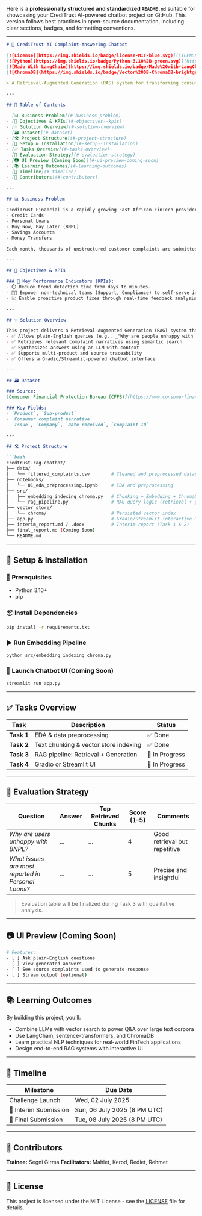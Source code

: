 Here is a **professionally structured and standardized `README.md`** suitable for showcasing your CrediTrust AI-powered chatbot project on GitHub. This version follows best practices in open-source documentation, including clear sections, badges, and formatting conventions.

---

````markdown
# 🧠 CrediTrust AI Complaint-Answering Chatbot

[![License](https://img.shields.io/badge/license-MIT-blue.svg)](LICENSE)
[![Python](https://img.shields.io/badge/Python-3.10%2B-green.svg)](https://www.python.org/)
[![Made With LangChain](https://img.shields.io/badge/Made%20with-LangChain-orange.svg)](https://www.langchain.com/)
[![ChromaDB](https://img.shields.io/badge/Vector%20DB-ChromaDB-brightgreen)](https://www.trychroma.com/)

> A Retrieval-Augmented Generation (RAG) system for transforming consumer complaint data into actionable product insights at CrediTrust Financial.

---

## 📌 Table of Contents

- [📊 Business Problem](#-business-problem)
- [🎯 Objectives & KPIs](#-objectives--kpis)
- [💡 Solution Overview](#-solution-overview)
- [🗃️ Dataset](#️-dataset)
- [🛠️ Project Structure](#️-project-structure)
- [🚀 Setup & Installation](#-setup--installation)
- [✅ Tasks Overview](#-tasks-overview)
- [🧪 Evaluation Strategy](#-evaluation-strategy)
- [📷 UI Preview (Coming Soon)](#-ui-preview-coming-soon)
- [📚 Learning Outcomes](#-learning-outcomes)
- [📅 Timeline](#-timeline)
- [👥 Contributors](#-contributors)

---

## 📊 Business Problem

CrediTrust Financial is a rapidly growing East African FinTech provider offering:
- Credit Cards
- Personal Loans
- Buy Now, Pay Later (BNPL)
- Savings Accounts
- Money Transfers

Each month, thousands of unstructured customer complaints are submitted across multiple channels (app, email, regulatory reports), making it hard for internal teams to extract insights or trends.

---

## 🎯 Objectives & KPIs

### 📌 Key Performance Indicators (KPIs):
- ⏱️ Reduce trend detection time from days to minutes.
- 🧑‍💻 Empower non-technical teams (Support, Compliance) to self-serve insights.
- 📈 Enable proactive product fixes through real-time feedback analysis.

---

## 💡 Solution Overview

This project delivers a Retrieval-Augmented Generation (RAG) system that:
- ✅ Allows plain-English queries (e.g., _"Why are people unhappy with BNPL?"_)
- ✅ Retrieves relevant complaint narratives using semantic search
- ✅ Synthesizes answers using an LLM with context
- ✅ Supports multi-product and source traceability
- ✅ Offers a Gradio/Streamlit-powered chatbot interface

---

## 🗃️ Dataset

### Source:
[Consumer Financial Protection Bureau (CFPB)](https://www.consumerfinance.gov/data-research/consumer-complaints/)

### Key Fields:
- `Product`, `Sub-product`
- `Consumer complaint narrative`
- `Issue`, `Company`, `Date received`, `Complaint ID`

---

## 🛠️ Project Structure

```bash
credtrust-rag-chatbot/
├── data/
│   └── filtered_complaints.csv        # Cleaned and preprocessed dataset
├── notebooks/
│   └── 01_eda_preprocessing.ipynb     # EDA and preprocessing
├── src/
│   ├── embedding_indexing_chroma.py   # Chunking + Embedding + ChromaDB Indexing
│   └── rag_pipeline.py                # RAG query logic (retrieval + generation)
├── vector_store/
│   └── chroma/                        # Persisted vector index
├── app.py                             # Gradio/Streamlit interactive UI
├── interim_report.md / .docx          # Interim report (Task 1 & 2)
├── final_report.md (Coming Soon)
└── README.md
````

---

## 🚀 Setup & Installation

### 🔧 Prerequisites

* Python 3.10+
* pip

### 📦 Install Dependencies

```bash
pip install -r requirements.txt
```

### ▶️ Run Embedding Pipeline

```bash
python src/embedding_indexing_chroma.py
```

### 💬 Launch Chatbot UI (Coming Soon)

```bash
streamlit run app.py
```

---

## ✅ Tasks Overview

| Task       | Description                           | Status         |
| ---------- | ------------------------------------- | -------------- |
| **Task 1** | EDA & data preprocessing              | ✅ Done         |
| **Task 2** | Text chunking & vector store indexing | ✅ Done         |
| **Task 3** | RAG pipeline: Retrieval + Generation  | 🔄 In Progress |
| **Task 4** | Gradio or Streamlit UI                | 🔄 In Progress |

---

## 🧪 Evaluation Strategy

| Question                                           | Answer | Top Retrieved Chunks | Score (1–5) | Comments                      |
| -------------------------------------------------- | ------ | -------------------- | ----------- | ----------------------------- |
| *Why are users unhappy with BNPL?*                 | ...    | ...                  | 4           | Good retrieval but repetitive |
| *What issues are most reported in Personal Loans?* | ...    | ...                  | 5           | Precise and insightful        |

> Evaluation table will be finalized during Task 3 with qualitative analysis.

---

## 📷 UI Preview (Coming Soon)

```bash
# Features:
- [ ] Ask plain-English questions
- [ ] View generated answers
- [ ] See source complaints used to generate response
- [ ] Stream output (optional)
```

---

## 📚 Learning Outcomes

By building this project, you’ll:

* Combine LLMs with vector search to power Q\&A over large text corpora
* Use LangChain, sentence-transformers, and ChromaDB
* Learn practical NLP techniques for real-world FinTech applications
* Design end-to-end RAG systems with interactive UI

---

## 📅 Timeline

| Milestone             | Due Date                     |
| --------------------- | ---------------------------- |
| Challenge Launch      | Wed, 02 July 2025            |
| 📝 Interim Submission | Sun, 06 July 2025 (8 PM UTC) |
| 🚀 Final Submission   | Tue, 08 July 2025 (8 PM UTC) |

---

## 👥 Contributors

**Trainee:** Segni Girma
**Facilitators:** Mahlet, Kerod, Rediet, Rehmet

---

## 📄 License

This project is licensed under the MIT License - see the [LICENSE](LICENSE) file for details.
